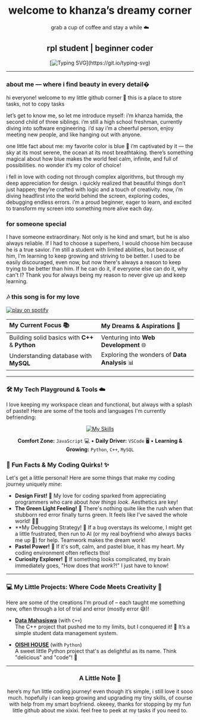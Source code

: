 <div align="center">

# welcome to khanza’s dreamy corner 
grab a cup of coffee and stay a while ☁️
## rpl student | beginner coder

[![Typing SVG](https://readme-typing-svg.herokuapp.com?font=Pacifico&pause=1000&color=F9A8D4&center=true&vCenter=true&width=400&lines=Hello+World!;Nice+to+meet+you!;Let's+build+something+beautiful!)](https://git.io/typing-svg)

</div>

---

### about me — where i find beauty in every detail�

hi everyone! welcome to my little github corner 🌿
this is a place to store tasks, not to copy tasks

let’s get to know me, so let me introduce myself: i’m khanza hamida, the second child of three siblings. i’m still a high school freshman, currently diving into software engineering. i’d say i’m a cheerful person, enjoy meeting new people, and like hanging out with anyone.

one little fact about me: my favorite color is blue 💙
i’m captivated by it — the sky at its most serene, the ocean at its most breathtaking. there’s something magical about how blue makes the world feel calm, infinite, and full of possibilities. no wonder it’s my color of choice!

i fell in love with coding not through complex algorithms, but through my deep appreciation for design. i quickly realized that beautiful things don’t just happen; they’re crafted with logic and a touch of creativity.
now, i’m diving headfirst into the world behind the screen, exploring codes, debugging endless errors. i’m a proud beginner, eager to learn, and excited to transform my screen into something more alive each day.

### for someone special
I have someone extraordinary. Not only is he kind and smart, but he is also always reliable. If I had to choose a superhero, I would choose him because he is a true savior.
I'm still a student with limited abilities, but because of him, I'm learning to keep growing and striving to be better. I used to be easily discouraged, even now, but now there's always a reason to keep trying to be better than him. 
If he can do it, if everyone else can do it, why can't I? 
Thank you for always being my reason to never give up and keep learning.

### 🎶 this song is for my love
[![play on spotify](https://img.shields.io/badge/🎧_play_on_spotify-1DB954?style=for-the-badge&logo=spotify&logoColor=white)](https://open.spotify.com/artist/18PmEN8ZiHBQlDpxrgR2xs)


| My Current Focus 📚 | My Dreams & Aspirations 🌟 |
| :------------------ | :------------------------- |
| Building solid basics with **C++** & **Python** | Venturing into **Web Development** 🌐 |
| Understanding database with **MySQL** | Exploring the wonders of **Data Analysis** 📊 |

---

### 🛠️ My Tech Playground & Tools ☁️

I love keeping my workspace clean and functional, but always with a splash of pastel! Here are some of the tools and languages I'm currently befriending:

<div align="center">

[![My Skills](https://skillicons.dev/icons?i=javascript,html,css,mysql,vscode,github&theme=light)](https://skillicons.dev)

**Comfort Zone:** `JavaScript` 💻 • **Daily Driver:** `VSCode` 🖥️ • **Learning & Growing:** `Python`, `C++`, `MySQL`


</div>

### 🌟 Fun Facts & My Coding Quirks! ✨

Let's get a little personal! Here are some things that make my coding journey uniquely *mine*:

* **Design First!** 🎨 My love for coding sparked from appreciating programmers who care about *how things look*. Aesthetics are key!
* **The Green Light Feeling!** 🥳 There's nothing quite like the rush when that stubborn red error finally turns green. It feels like I've saved the whole world! 🦸‍♀️
* **My Debugging Strategy! 🤔 If a bug overstays its welcome, I might get a little frustrated, then run to AI (or my real boyfriend who always backs me up 🫣) for help. Teamwork makes the dream work!
* **Pastel Power!** 🩵 If it's soft, calm, and pastel blue, it has my heart. My coding environment often reflects this!
* **Curiosity Explorer!** 🔭 If something looks complicated, my brain immediately goes, "How does that *work*?!" I just have to know!

---

### 💻 My Little Projects: Where Code Meets Creativity 🌷

Here are some of the creations I'm proud of – each taught me something new, often through a lot of trial and error (mostly error 😅)!

* **[Data Mahasiswa](https://github.com/khanzahamida/Data-Mahasiswa.git)** (with `C++`)<br>
    The C++ project that pushed me to my limits, but I conquered it! 💪 It’s a simple student data management system.

* **[OISHI HOUSE](https://github.com/khanzahamida/OISHI-HOUSE.git)** (with `Python`)<br>
    A sweet little Python project that's as delightful as its name. Think "delicious" and "code"! 🍰

---

<div align="center">

### A Little Note 🌿

here’s my fun little coding journey! even though it’s simple, i still love it sooo much. hopefully i can keep growing and upgrading my tiny skills, of course with help from my smart boyfriend. okeeey, thanks for stopping by my fun little github about me xixixi. feel free to peek at my tasks if you need to.


</div>
